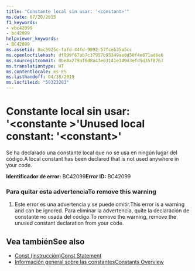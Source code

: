```yaml
---
title: "Constante local sin usar: '<constant>'"
ms.date: 07/20/2015
f1_keywords:
- vbc42099
- bc42099
helpviewer_keywords:
- BC42099
ms.assetid: 8ac5925c-fafd-44fd-9892-57fceb35a5cc
ms.openlocfilehash: df099f67ab7c37957b95349ae8d50f4e671ad6e6
ms.sourcegitcommit: 0be8a279af6d8a43e03141e349d3efd5d35f8767
ms.translationtype: HT
ms.contentlocale: es-ES
ms.lasthandoff: 04/18/2019
ms.locfileid: "59323283"
---
```

# <a name="unused-local-constant-constant"></a><span data-ttu-id="c609a-102">Constante local sin usar: '\<constante >'</span><span class="sxs-lookup"><span data-stu-id="c609a-102">Unused local constant: '\<constant>'</span></span>
<span data-ttu-id="c609a-103">Se ha declarado una constante local que no se usa en ningún lugar del código.</span><span class="sxs-lookup"><span data-stu-id="c609a-103">A local constant has been declared that is not used anywhere in your code.</span></span>  
  
 <span data-ttu-id="c609a-104">**Identificador de error:** BC42099</span><span class="sxs-lookup"><span data-stu-id="c609a-104">**Error ID:** BC42099</span></span>  
  
### <a name="to-remove-this-warning"></a><span data-ttu-id="c609a-105">Para quitar esta advertencia</span><span class="sxs-lookup"><span data-stu-id="c609a-105">To remove this warning</span></span>  
  
1. <span data-ttu-id="c609a-106">Este error es una advertencia y se puede omitir.</span><span class="sxs-lookup"><span data-stu-id="c609a-106">This error is a warning and can be ignored.</span></span> <span data-ttu-id="c609a-107">Para eliminar la advertencia, quite la declaración de constante no usada del código.</span><span class="sxs-lookup"><span data-stu-id="c609a-107">To remove the warning, remove the unused constant declaration from your code.</span></span>  
  
## <a name="see-also"></a><span data-ttu-id="c609a-108">Vea también</span><span class="sxs-lookup"><span data-stu-id="c609a-108">See also</span></span>

- [<span data-ttu-id="c609a-109">Const (instrucción)</span><span class="sxs-lookup"><span data-stu-id="c609a-109">Const Statement</span></span>](../../visual-basic/language-reference/statements/const-statement.md)
- [<span data-ttu-id="c609a-110">Información general sobre las constantes</span><span class="sxs-lookup"><span data-stu-id="c609a-110">Constants Overview</span></span>](../../visual-basic/programming-guide/language-features/constants-enums/constants-overview.md)
